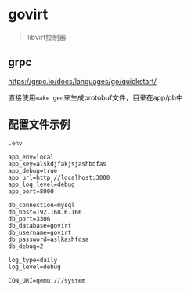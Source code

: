 # govirt

> libvirt控制器

## grpc

https://grpc.io/docs/languages/go/quickstart/

直接使用`make gen`来生成protobuf文件，目录在app/pb中

## 配置文件示例

`.env`

```env
app_env=local
app_key=alskdjfakjsjashbdfas
app_debug=true
app_url=http://localhost:3000
app_log_level=debug
app_port=8000

db_connection=mysql
db_host=192.168.6.166
db_port=3306
db_database=govirt
db_username=govirt
db_password=aslkashfdsa
db_debug=2

log_type=daily
log_level=debug

CON_URI=qemu:///system
```